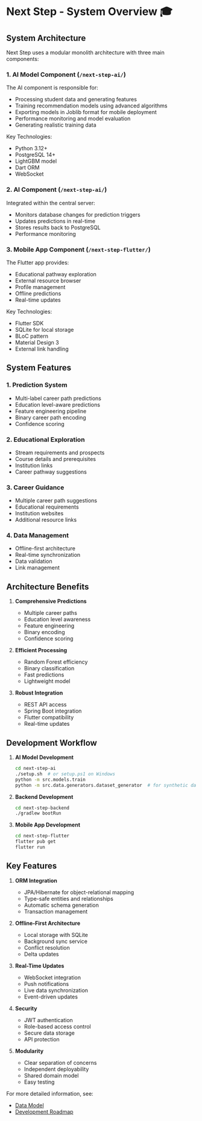 # Next Step - System Overview 🎓

## System Architecture

Next Step uses a modular monolith architecture with three main components:

### 1. AI Model Component (`/next-step-ai/`)

The AI component is responsible for:
- Processing student data and generating features
- Training recommendation models using advanced algorithms
- Exporting models in Joblib format for mobile deployment
- Performance monitoring and model evaluation
- Generating realistic training data

Key Technologies:
- Python 3.12+
- PostgreSQL 14+
- LightGBM model
- Dart ORM
- WebSocket

### 2. AI Component (`/next-step-ai/`)
Integrated within the central server:
- Monitors database changes for prediction triggers
- Updates predictions in real-time
- Stores results back to PostgreSQL
- Performance monitoring

### 3. Mobile App Component (`/next-step-flutter/`)

The Flutter app provides:
- Educational pathway exploration
- External resource browser
- Profile management
- Offline predictions
- Real-time updates

Key Technologies:
- Flutter SDK
- SQLite for local storage
- BLoC pattern
- Material Design 3
- External link handling

## System Features

### 1. Prediction System
- Multi-label career path predictions
- Education level-aware predictions
- Feature engineering pipeline
- Binary career path encoding
- Confidence scoring

### 2. Educational Exploration
- Stream requirements and prospects
- Course details and prerequisites
- Institution links
- Career pathway suggestions

### 3. Career Guidance
- Multiple career path suggestions
- Educational requirements
- Institution websites
- Additional resource links

### 4. Data Management
- Offline-first architecture
- Real-time synchronization
- Data validation
- Link management

## Architecture Benefits

1. **Comprehensive Predictions**
   - Multiple career paths
   - Education level awareness
   - Feature engineering
   - Binary encoding
   - Confidence scoring

2. **Efficient Processing**
   - Random Forest efficiency
   - Binary classification
   - Fast predictions
   - Lightweight model

3. **Robust Integration**
   - REST API access
   - Spring Boot integration
   - Flutter compatibility
   - Real-time updates

## Development Workflow

1. **AI Model Development**
   ```bash
   cd next-step-ai
   ./setup.sh  # or setup.ps1 on Windows
   python -m src.models.train
   python -m src.data.generators.dataset_generator  # for synthetic data
   ```

2. **Backend Development**
   ```bash
   cd next-step-backend
   ./gradlew bootRun
   ```

3. **Mobile App Development**
   ```bash
   cd next-step-flutter
   flutter pub get
   flutter run
   ```

## Key Features

1. **ORM Integration**
   - JPA/Hibernate for object-relational mapping
   - Type-safe entities and relationships
   - Automatic schema generation
   - Transaction management

2. **Offline-First Architecture**
   - Local storage with SQLite
   - Background sync service
   - Conflict resolution
   - Delta updates

3. **Real-Time Updates**
   - WebSocket integration
   - Push notifications
   - Live data synchronization
   - Event-driven updates

4. **Security**
   - JWT authentication
   - Role-based access control
   - Secure data storage
   - API protection

5. **Modularity**
   - Clear separation of concerns
   - Independent deployability
   - Shared domain model
   - Easy testing

For more detailed information, see:
- [Data Model](data-model.md)
- [Development Roadmap](roadmap.md)

